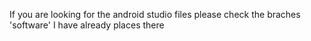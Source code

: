 If you are looking for the android studio files please check the braches 'software'
I have already places there
